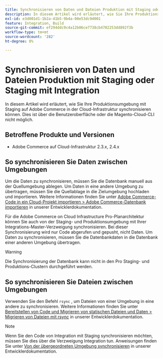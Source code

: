 ```yaml
---
title: Synchronisieren von Daten und Dateien Produktion mit Staging oder Staging mit Integration
description: In diesem Artikel wird erläutert, wie Sie Ihre Produktionsumgebung mit Staging auf Adobe Commerce in der Cloud-Infrastruktur synchronisieren können. Dies ist nicht möglich.
exl-id: e3d001d1-1b2a-41b5-9b4a-00e53dc9d001
feature: Integration, Build
source-git-commit: ef294ddc9c4a12b06ce7738cb4702253dd892f3b
workflow-type: tm+mt
source-wordcount: '282'
ht-degree: 0%

---
```


# Synchronisieren von Daten und Dateien Produktion mit Staging oder Staging mit Integration

In diesem Artikel wird erläutert, wie Sie Ihre Produktionsumgebung mit Staging auf Adobe Commerce in der Cloud-Infrastruktur synchronisieren können. Dies ist über die Benutzeroberfläche oder die Magento-Cloud-CLI nicht möglich.

## Betroffene Produkte und Versionen

* Adobe Commerce auf Cloud-Infrastruktur 2.3.x, 2.4.x

## So synchronisieren Sie Daten zwischen Umgebungen

Um die Daten zu synchronisieren, müssen Sie die Datenbank manuell aus der Quellumgebung ablegen. Um Daten in eine andere Umgebung zu übertragen, müssen Sie die Quellablage in die Zielumgebung hochladen und importieren. Weitere Informationen finden Sie unter [Adobe Commerce-Code in ein Cloud-Projekt importieren > Adobe Commerce-Datenbank importieren](https://devdocs.magento.com/cloud/setup/first-time-setup-import-import.html) in unserer Entwicklerdokumentation.

Für die Adobe Commerce on Cloud Infrastructure Pro-Planarchitektur können Sie auch von der Staging- und Produktionsumgebung mit Ihrer Integrations-Master-Verzweigung synchronisieren. Bei dieser Synchronisierung wird nur Code abgerufen und gepusht, nicht Daten. Um Daten zu synchronisieren, müssen Sie die Datenbankdaten in die Datenbank einer anderen Umgebung übertragen.

>[!WARNING]
>
>Die Synchronisierung der Datenbank kann nicht in den Pro Staging- und Produktions-Clustern durchgeführt werden.

## So synchronisieren Sie Dateien zwischen Umgebungen

Verwenden Sie den Befehl `rsync` , um Dateien von einer Umgebung in eine andere zu synchronisieren. Weitere Informationen finden Sie unter [Bereitstellen von Code und Migrieren von statischen Dateien und Daten > Migrieren von Dateien mit rsync](https://devdocs.magento.com/cloud/live/stage-prod-migrate.html#migrate-files-using-rsync) in unserer Entwicklerdokumentation.

>[!NOTE]
>
>Wenn Sie den Code von Integration mit Staging synchronisieren möchten, müssen Sie dies über die Verzweigung Integration tun. Anweisungen finden Sie unter [Von der übergeordneten Umgebung synchronisieren](/docs/commerce-cloud-service/user-guide/project/console-branches.html#sync-an-environment) in unserer Entwicklerdokumentation.
